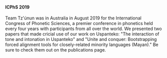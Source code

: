 #### ICPhS 2019 ####

Team Tz'&uacute;nun was in Australia in August 2019 for the International Congress of Phonetic Sciences, a premier conference in phonetics held every four years with participants from all over the world. We presented two papers that made cricial use of our work on Uspanteko: "The interaction of tone and intonation in Uspanteko" and "Unite and conquer: Bootstrapping forced alignment tools for closely-related minority languages (Mayan)." Be sure to check them out on the publications page.
